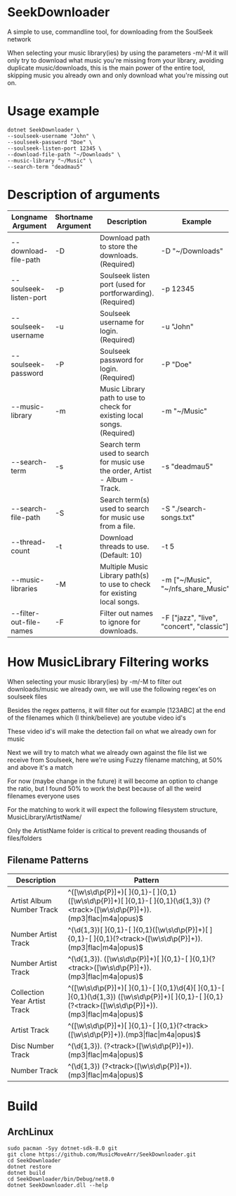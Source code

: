 # SeekDownloader

A simple to use, commandline tool, for downloading from the SoulSeek network

When selecting your music library(ies) by using the parameters -m/-M it will only try to download what music you're missing from your library, avoiding duplicate music/downloads, this is the main power of the entire tool, skipping music you already own and only download what you're missing out on.

# Usage example
```
dotnet SeekDownloader \
--soulseek-username "John" \
--soulseek-password "Doe" \
--soulseek-listen-port 12345 \
--download-file-path "~/Downloads" \
--music-library "~/Music" \
--search-term "deadmau5"
```

# Description of arguments
| Longname Argument  | Shortname Argument | Description | Example |
| ------------- | ------------- | ------------- | ------------- |
| --download-file-path | -D | Download path to store the downloads. (Required) | -D "~/Downloads" |
| --soulseek-listen-port | -p | Soulseek listen port (used for portforwarding). (Required) | -p 12345 |
| --soulseek-username | -u | Soulseek username for login. (Required) | -u "John" |
| --soulseek-password | -P | Soulseek password for login. (Required) | -P "Doe" |
| --music-library | -m | Music Library path to use to check for existing local songs. (Required) | -m "~/Music" |
| --search-term | -s | Search term used to search for music use the order, Artist - Album - Track. | -s "deadmau5" |
| --search-file-path | -S | Search term(s) used to search for music use from a file. | -S "./search-songs.txt" |
| --thread-count | -t | Download threads to use. (Default: 10) | -t 5 |
| --music-libraries | -M | Multiple Music Library path(s) to use to check for existing local songs. | -m ["\~/Music", "~/nfs_share_Music"] |
| --filter-out-file-names | -F | Filter out names to ignore for downloads. | -F ["jazz", "live", "concert", "classic"] |

# How MusicLibrary Filtering works
When selecting your music library(ies) by -m/-M to filter out downloads/music we already own, we will use the following regex'es on soulseek files

Besides the regex patterns, it will filter out for example [123ABC] at the end of the filenames which (I think/believe) are youtube video id's

These video id's will make the detection fail on what we already own for music

Next we will try to match what we already own against the file list we receive from Soulseek, here we're using Fuzzy filename matching, at 50% and above it's a match

For now (maybe change in the future) it will become an option to change the ratio, but I found 50% to work the best because of all the weird filenames everyone uses

For the matching to work it will expect the following filesystem structure, MusicLibrary/ArtistName/

Only the ArtistName folder is critical to prevent reading thousands of files/folders

## Filename Patterns
| Description  | Pattern |
| ------------- | ------------- |
| Artist Album Number Track | ^([\w\s\d\p{P}]+)[ ]{0,1}-[ ]{0,1}([\w\s\d\p{P}]+)[ ]{0,1}-[ ]{0,1}(\d{1,3}) (?\<track>([\w\s\d\p{P}]+))\.(mp3\|flac\|m4a\|opus)$ |
| Number Artist Track | ^(\d{1,3})[ ]{0,1}-[ ]{0,1}([\w\s\d\p{P}]+)[ ]{0,1}-[ ]{0,1}(?\<track>([\w\s\d\p{P}]+))\.(mp3\|flac\|m4a\|opus)$ |
| Number Artist Track | ^(\d{1,3})\. ([\w\s\d\p{P}]+)[ ]{0,1}-[ ]{0,1}(?\<track>([\w\s\d\p{P}]+))\.(mp3\|flac\|m4a\|opus)$ |
| Collection Year Artist Track | ^([\w\s\d\p{P}]+)[ ]{0,1}-[ ]{0,1}\d{4}[ ]{0,1}-[ ]{0,1}(\d{1,3}) ([\w\s\d\p{P}]+)[ ]{0,1}-[ ]{0,1}(?\<track>([\w\s\d\p{P}]+))\.(mp3\|flac\|m4a\|opus)$ |
| Artist Track | ^([\w\s\d\p{P}]+)[ ]{0,1}-[ ]{0,1}(?\<track>([\w\s\d\p{P}]+))\.(mp3\|flac\|m4a\|opus)$ |
| Disc Number Track | ^(\d{1,3})\. (?\<track>([\w\s\d\p{P}]+))\.(mp3\|flac\|m4a\|opus)$ |
| Number Track | ^(\d{1,3}) (?\<track>([\w\s\d\p{P}]+))\.(mp3\|flac\|m4a\|opus)$ |


# Build
## ArchLinux
```
sudo pacman -Syy dotnet-sdk-8.0 git
git clone https://github.com/MusicMoveArr/SeekDownloader.git
cd SeekDownloader
dotnet restore
dotnet build
cd SeekDownloader/bin/Debug/net8.0
dotnet SeekDownloader.dll --help
```
